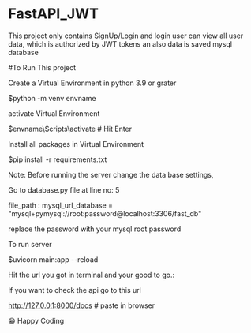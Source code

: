 # FastAPI_JWT


This project only contains SignUp/Login and login user can view all user data,
which is authorized by JWT tokens
an also data is saved mysql database


#To Run This project


Create a Virtual Environment in python 3.9 or grater 


$python -m venv envname


activate Virtual Environment


$envname\Scripts\activate  # Hit Enter


Install all packages in Virtual Environment


$pip install -r requirements.txt



Note: Before running the server change the data base settings,


Go to database.py file at line no: 5


file_path : mysql_url_database = "mysql+pymysql://root:password@localhost:3306/fast_db"


replace the password with your mysql root password


To run server


$uvicorn main:app --reload


Hit the url you got in terminal and your good to go.:


If you want to check the api go to this url


http://127.0.0.1:8000/docs  # paste in browser


😁 Happy Coding

